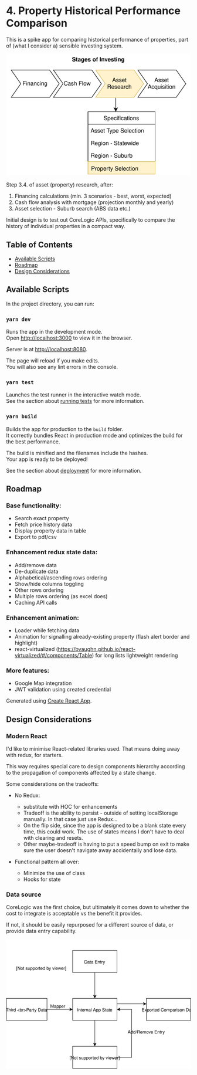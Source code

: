 # 4. Property Historical Performance Comparison
This is a spike app for comparing historical performance of properties, part of (what I consider a) sensible investing system.

<img src="https://raw.githubusercontent.com/hiwenny/history-compare/43d341629e85b7ff493e6a0c07caf70ab52b4a35/readme/stages_of_investing.svg?sanitize=true">

Step 3.4. of asset (property) research, after:
1. Financing calculations (min. 3 scenarios - best, worst, expected)
2. Cash flow analysis with mortgage (projection monthly and yearly)
3. Asset selection - Suburb search (ABS data etc.)

Initial design is to test out CoreLogic APIs, specifically to compare the history of individual properties in a compact way.

## Table of Contents
- [Available Scripts](#available-scripts)
- [Roadmap](#roadmap)
- [Design Considerations](#design-considerations)

## Available Scripts

In the project directory, you can run:

### `yarn dev`

Runs the app in the development mode.<br />
Open [http://localhost:3000](http://localhost:3000) to view it in the browser.

Server is at [http://localhost:8080](http://localhost:8080).

The page will reload if you make edits.<br />
You will also see any lint errors in the console.

### `yarn test`

Launches the test runner in the interactive watch mode.<br />
See the section about [running tests](https://facebook.github.io/create-react-app/docs/running-tests) for more information.

### `yarn build`

Builds the app for production to the `build` folder.<br />
It correctly bundles React in production mode and optimizes the build for the best performance.

The build is minified and the filenames include the hashes.<br />
Your app is ready to be deployed!

See the section about [deployment](https://facebook.github.io/create-react-app/docs/deployment) for more information.

## Roadmap

### Base functionality:
- Search exact property
- Fetch price history data
- Display property data in table
- Export to pdf/csv

### Enhancement redux state data:
- Add/remove data
- De-duplicate data
- Alphabetical/ascending rows ordering
- Show/hide columns toggling
- Other rows ordering
- Multiple rows ordering (as excel does)
- Caching API calls

### Enhancement animation:
- Loader while fetching data
- Animation for signalling already-existing property (flash alert border and highlight)
- react-virtualized (https://bvaughn.github.io/react-virtualized/#/components/Table) for long lists lightweight rendering

### More features:
- Google Map integration
- JWT validation using created credential

Generated using [Create React App](https://github.com/facebook/create-react-app).

## Design Considerations

### Modern React
I'd like to minimise React-related libraries used. That means doing away with redux, for starters. 

This way requires special care to design components hierarchy according to the propagation of components affected by a state change.

Some considerations on the tradeoffs:
- No Redux:
  - substitute with HOC for enhancements
  - Tradeoff is the ability to persist - outside of setting localStorage manually. In that case just use Redux...
  - On the flip side, since the app is designed to be a blank state every time, this could work. The use of states means I don't have to deal with clearing and resets.
  - Other maybe-tradeoff is having to put a speed bump on exit to make sure the user doesn't navigate away accidentally and lose data.

- Functional pattern all over:
  - Minimize the use of class
  - Hooks for state

### Data source
CoreLogic was the first choice, but ultimately it comes down to whether the cost to integrate is acceptable vs the benefit it provides.

If not, it should be easily repurposed for a different source of data, or provide data entry capability.

<img src="https://raw.githubusercontent.com/hiwenny/history-compare/9261c81718df412b7dcbd6a344cd0fc0fee5e06d/readme/flow_of_Information.svg?sanitize=true">